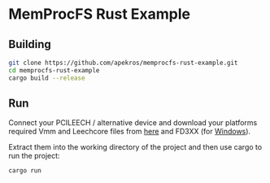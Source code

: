 # MemProcFS Rust Example

## Building
```bash
git clone https://github.com/apekros/memprocfs-rust-example.git
cd memprocfs-rust-example
cargo build --release
```

## Run
Connect your PCILEECH / alternative device and download your platforms required Vmm and Leechcore files from [here](https://github.com/ufrisk/MemProcFS/releases/tag/v5.4) and FD3XX (for [Windows](https://ftdichip.com/drivers/d3xx-drivers/)).

Extract them into the working directory of the project and then use cargo to run the project:
```bash
cargo run
```